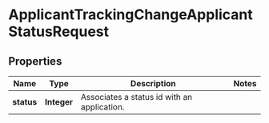 

# ApplicantTrackingChangeApplicantStatusRequest


## Properties

| Name | Type | Description | Notes |
|------------ | ------------- | ------------- | -------------|
|**status** | **Integer** | Associates a status id with an application. |  |



